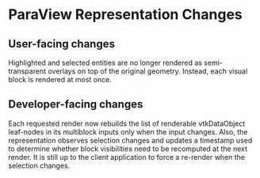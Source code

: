 # ParaView Representation Changes

## User-facing changes

Highlighted and selected entities are no longer rendered as semi-transparent
overlays on top of the original geometry.
Instead, each visual block is rendered at most once.

## Developer-facing changes

Each requested render now rebuilds the list of renderable vtkDataObject
leaf-nodes in its multiblock inputs only when the input changes.
Also, the representation observes selection changes and updates a
timestamp used to determine whether block visibilities need to be
recomputed at the next render.
It is still up to the client application to force a re-render when the
selection changes.
